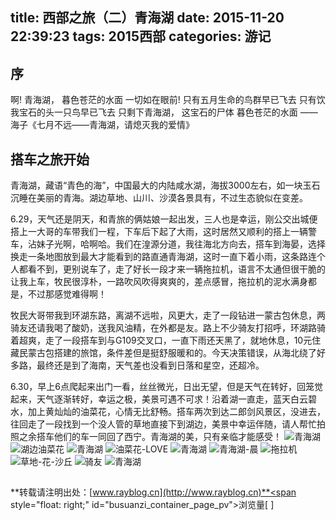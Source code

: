 title: 西部之旅（二）青海湖
date: 2015-11-20 22:39:23
tags: 2015西部
categories: 游记
---
## 序
啊! 青海湖， 暮色苍茫的水面
一切如在眼前!
只有五月生命的鸟群早已飞去
只有饮我宝石的头一只鸟早已飞去
只剩下青海湖， 这宝石的尸体
暮色苍茫的水面
——海子《七月不远——青海湖，请熄灭我的爱情》
<!-- more -->
## 搭车之旅开始
青海湖，藏语“青色的海”，中国最大的内陆咸水湖，海拔3000左右，如一块玉石沉睡在美丽的青海。湖边草地、山川、沙漠各景具有，不过生态貌似在变差。
<!-- -->
6.29，天气还是阴天，和青旅的俩姑娘一起出发，三人也是幸运，刚公交出城便搭上一大哥的车带我们一程，下车后下起了大雨，这时居然又顺利的搭上一辆警车，沾妹子光啊，哈啊哈。我们在湟源分道，我往海北方向去，搭车到海晏，选择换走一条地图放到最大才能看到的路直通青海湖，这时一直下着小雨，这条路连个人都看不到，更别说车了，走了好长一段才来一辆拖拉机，语言不太通但很干脆的让我上车，牧民很淳朴，一路吹风吹得爽爽的，差点感冒，拖拉机的泥水满身都是，不过那感觉难得啊！
<!-- -->
牧民大哥带我到环湖东路，离湖不远啦，风更大，走了一段钻进一蒙古包休息，两骑友还请我喝了酸奶，送我风油精，在外都是友。路上不少骑友打招呼，环湖路骑着超爽，走了一段搭车到与G109交叉口，一直下雨还天黑了，就地休息，10元住藏民蒙古包搭建的旅馆，条件差但是挺舒服暖和的。今天决策错误，从海北绕了好多路，最终还是到了海南，天气差也没看到日落和星空，还超冷。
<!-- -->
6.30，早上6点爬起来出门一看，丝丝微光，日出无望，但是天气在转好，回笼觉起来，天气逐渐转好，幸运之极，美景可遇不可求！沿着湖一直走，蓝天白云碧水，加上黄灿灿的油菜花，心情无比舒畅。搭车两次到达二郎剑风景区，没进去，往回走了一段找到一个没人管的草地直接下到湖边，美景中幸运伴随，请人帮忙拍照之余搭车他们的车一同回了西宁。青海湖的美，只有亲临才能感受！
![青海湖](http://7xodcg.com1.z0.glb.clouddn.com/rayblogP6300210.JPG)
![湖边油菜花](http://7xodcg.com1.z0.glb.clouddn.com/rayblogP6300169.JPG)
![青海湖](http://7xodcg.com1.z0.glb.clouddn.com/rayblogP6300202.JPG)
![油菜花-LOVE](http://7xodcg.com1.z0.glb.clouddn.com/rayblogP6300151.JPG)
![青海湖](http://7xodcg.com1.z0.glb.clouddn.com/rayblogP6300198.JPG)
![青海湖-晨](http://7xodcg.com1.z0.glb.clouddn.com/rayblogIMG_20150630_094618_HDR.jpg)
![拖拉机](http://7xodcg.com1.z0.glb.clouddn.com/rayblogIMG_20150629_144954.jpg)
![草地-花-沙丘](http://7xodcg.com1.z0.glb.clouddn.com/rayblogP6290084.JPG)
![骑友](http://7xodcg.com1.z0.glb.clouddn.com/rayblogP6290096.JPG)
![青海湖](http://7xodcg.com1.z0.glb.clouddn.com/rayblogP6300214.JPG)

## <!-- -->
**转载请注明出处：[www.rayblog.cn](http://www.rayblog.cn)**<span style="float: right;" id="busuanzi_container_page_pv">浏览量[ <span id="busuanzi_value_page_pv"></span> ]</span>	